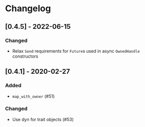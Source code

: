 # Changelog

## [0.4.5] - 2022-06-15
### Changed
- Relax `Send` requirements for `Future`s used in async `OwnedHandle` constructors

## [0.4.1] - 2020-02-27
### Added
- `map_with_owner` (#51)

### Changed
- Use dyn for trait objects (#53)
